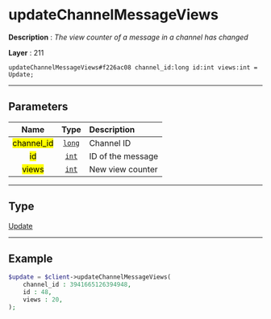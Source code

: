 # updateChannelMessageViews

**Description** : *The view counter of a message in a channel has changed*

**Layer** : 211

```tl
updateChannelMessageViews#f226ac08 channel_id:long id:int views:int = Update;
```

---

## Parameters

| Name | Type | Description |
| :---: | :---: | :--- |
| <mark>channel_id</mark> | [`long`](type/long) | Channel ID |
| <mark>id</mark> | [`int`](type/int) | ID of the message |
| <mark>views</mark> | [`int`](type/int) | New view counter |

---

## Type

[Update](type/Update)

---

## Example

```php
$update = $client->updateChannelMessageViews(
	channel_id : 3941665126394948,
	id : 48,
	views : 20,
);
```